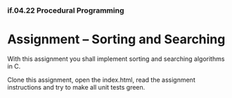 ### if.04.22 Procedural Programming
# Assignment – Sorting and Searching

With this assignment you shall implement sorting and searching algorithms in C.

Clone this assignment, open the index.html, read the assignment instructions and try to make all unit tests green.